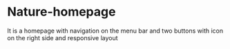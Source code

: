 # Nature-homepage
 It is a homepage with navigation on the menu bar and two buttons with icon on the right side and responsive layout 
